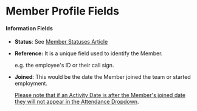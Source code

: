 # Member Profile Fields

#### Information Fields

* **Status**: See [Member Statuses Article ](member-statuses/)
*   **Reference:** It is a unique field used to identify the Member. &#x20;

    e.g. the employee's ID or their call sign. &#x20;
*   **Joined**: This would be the date the Member joined the team or started employment.  &#x20;

    [Please note that if an Activity Date is after the Member's joined date they will not appear in the Attendance Dropdown](../../shared-services/activities/creating-a-new-activity-incident-exercise-event.md).&#x20;
